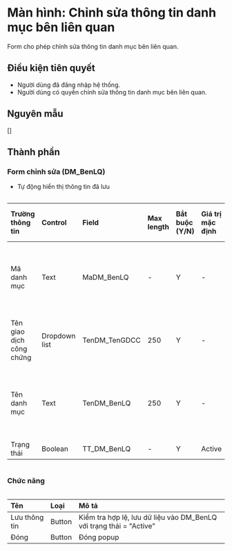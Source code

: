 # Màn hình: Chỉnh sửa thông tin danh mục bên liên quan
Form cho phép chỉnh sửa thông tin danh mục bên liên quan.

## Điều kiện tiên quyết
- Người dùng đã đăng nhập hệ thống.
- Người dùng có quyền chỉnh sửa thông tin danh mục bên liên quan.

## Nguyên mẫu
[]

## Thành phần

### Form chỉnh sửa (DM_BenLQ)
- Tự động hiển thị thông tin đã lưu
<div style="overflow-x:auto">

| Trường thông tin         | Control       | Field         | Max length | Bắt buộc (Y/N) | Giá trị mặc định | Cho phép sửa (Y/N) | Mô tả                               |
|:-------------------------|:--------------|:--------------|:-----------|:---------------|:-----------------|:-------------------|:------------------------------------|
| Mã danh mục              | Text          | MaDM_BenLQ    | -          | Y              | -                | N                  | Mã danh mục tự tăng trong danh sách |
| Tên giao dịch công chứng | Dropdown list | TenDM_TenGDCC | 250        | Y              | -                |                    | Chọn tên giao dịch công chứng       |
| Tên danh mục             | Text          | TenDM_BenLQ   | 250        | Y              | -                | Y                  | Điền vào tên danh mục bên liên quan |
| Trạng thái               | Boolean       | TT_DM_BenLQ   | -          | Y              | Active           | Y                  |                                     |
</div>

### Chức năng

<div style="overflow-x:auto">

| Tên           | Loại   | Mô tả                                                               |
|:--------------|:-------|:--------------------------------------------------------------------|
| Lưu thông tin | Button | Kiểm tra hợp lệ, lưu dữ liệu vào DM_BenLQ với trạng thái = "Active" |
| Đóng          | Button | Đóng popup                                                          |
